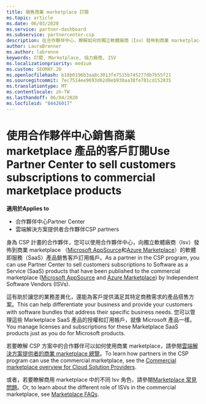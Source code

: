 ```yaml
---
title: 銷售商業 marketplace 訂閱
ms.topic: article
ms.date: 06/03/2020
ms.service: partner-dashboard
ms.subservice: partnercenter-csp
description: 在合作夥伴中心，瞭解如何向獨立軟體廠商（Isv）發佈到商業 marketplace 的 SaaS 產品銷售客戶訂用帳戶。
author: LauraBrenner
ms.author: labrenne
keywords: 訂閱, Marketplace, 協力廠商, ISV
ms.localizationpriority: medium
ms.custom: SEOMAY.20
ms.openlocfilehash: b18b0196b3aa8c3013fe7515b745277db7b55f21
ms.sourcegitcommit: 7ec7514ee9693d62d8eb930aa38fe701cd152835
ms.translationtype: MT
ms.contentlocale: zh-TW
ms.lasthandoff: 06/04/2020
ms.locfileid: "84426017"
---
```

# <a name="use-partner-center-to-sell-customers-subscriptions-to-commercial-marketplace-products"></a><span data-ttu-id="374b1-104">使用合作夥伴中心銷售商業 marketplace 產品的客戶訂閱</span><span class="sxs-lookup"><span data-stu-id="374b1-104">Use Partner Center to sell customers subscriptions to commercial marketplace products</span></span>

<span data-ttu-id="374b1-105">**適用於**</span><span class="sxs-lookup"><span data-stu-id="374b1-105">**Applies to**</span></span>

- <span data-ttu-id="374b1-106">合作夥伴中心</span><span class="sxs-lookup"><span data-stu-id="374b1-106">Partner Center</span></span>
- <span data-ttu-id="374b1-107">雲端解決方案提供者合作夥伴</span><span class="sxs-lookup"><span data-stu-id="374b1-107">CSP partners</span></span>

<span data-ttu-id="374b1-108">身為 CSP 計畫的合作夥伴，您可以使用合作夥伴中心，向獨立軟體廠商（Isv）發佈到商業 marketplace （[Microsoft AppSource](https://appsource.microsoft.com/)和[Azure Marketplace](https://azuremarketplace.microsoft.com/)）的軟體即服務（SaaS）產品銷售客戶訂用帳戶。</span><span class="sxs-lookup"><span data-stu-id="374b1-108">As a partner in the CSP program, you can use Partner Center to sell customers subscriptions to Software as a Service (SaaS) products that have been published to the commercial marketplace ([Microsoft AppSource](https://appsource.microsoft.com/) and [Azure Marketplace](https://azuremarketplace.microsoft.com/)) by Independent Software Vendors (ISVs).</span></span>

<span data-ttu-id="374b1-109">這有助於讓您的業務差異化，還能為客戶提供滿足其特定商務需求的產品搭售方案。</span><span class="sxs-lookup"><span data-stu-id="374b1-109">This can help differentiate your business and provide your customers with software bundles that address their specific business needs.</span></span> <span data-ttu-id="374b1-110">您可以管理這些 Marketplace SaaS 產品的授權和訂用帳戶，就像 Microsoft 產品一樣。</span><span class="sxs-lookup"><span data-stu-id="374b1-110">You manage licenses and subscriptions for these Marketplace SaaS products just as you do for Microsoft products.</span></span>

<span data-ttu-id="374b1-111">若要瞭解 CSP 方案中的合作夥伴可以如何使用商業 marketplace，請參閱[雲端解決方案提供者的商業 marketplace 總覽](csp-commercial-marketplace-overview.md)。</span><span class="sxs-lookup"><span data-stu-id="374b1-111">To learn how partners in the CSP program can use the commercial marketplace, see the [Commercial marketplace overview for Cloud Solution Providers](csp-commercial-marketplace-overview.md).</span></span>

<span data-ttu-id="374b1-112">或者，若要瞭解商用 marketplace 中的不同 Isv 角色，請參閱[Marketplace 常見問題](https://docs.microsoft.com/azure/marketplace/marketplace-faq-publisher-guide)。</span><span class="sxs-lookup"><span data-stu-id="374b1-112">Or, to learn about the different role of ISVs in the commercial marketplace, see [Marketplace FAQs](https://docs.microsoft.com/azure/marketplace/marketplace-faq-publisher-guide).</span></span>
